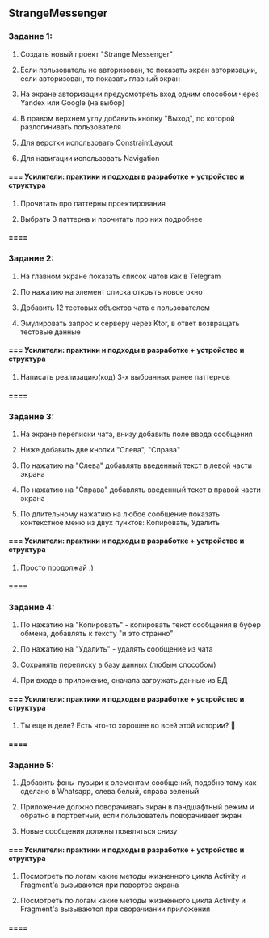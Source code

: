## StrangeMessenger

### Задание 1:

1. Создать новый проект "Strange Messenger"

2. Если пользователь не авторизован, то показать экран авторизации, если авторизован, то показать главный экран

3. На экране авторизации предусмотреть вход одним способом через Yandex или Google (на выбор)

4. В правом верхнем углу добавить кнопку "Выход", по которой разлогинивать пользователя

5. Для верстки использовать ConstraintLayout

6. Для навигации использовать Navigation


#### === Усилители: практики и подходы в разработке + устройство и структура

1. Прочитать про паттерны проектирования

2. Выбрать 3 паттерна и прочитать про них подробнее

#### ====

### Задание 2:

1. На главном экране показать список чатов как в Telegram

2. По нажатию на элемент списка открыть новое окно

3. Добавить 12 тестовых объектов чата с пользователем

4. Эмулировать запрос к серверу через Ktor, в ответ возвращать тестовые данные



#### === Усилители: практики и подходы в разработке + устройство и структура

1. Написать реализацию(код) 3-х выбранных ранее паттернов

#### ====

### Задание 3:

1. На экране переписки чата, внизу добавить поле ввода сообщения

2. Ниже добавить две кнопки "Слева", "Справа"

3. По нажатию на "Слева" добавлять введенный текст в левой части экрана

4. По нажатию на "Справа" добавлять введенный текст в правой части экрана

5. По длительному нажатию на любое сообщение показать контекстное меню из двух пунктов: Копировать, Удалить


#### === Усилители: практики и подходы в разработке + устройство и структура

1. Просто продолжай :)

#### ====

### Задание 4:

1. По нажатию на "Копировать" - копировать текст сообщения в буфер обмена, добавлять к тексту "и это странно"

2. По нажатию на "Удалить" - удалять сообщение из чата

3. Сохранять переписку в базу данных (любым способом)

4. При входе в приложение, сначала загружать данные из БД



#### === Усилители: практики и подходы в разработке + устройство и структура

1. Ты еще в деле? Есть что-то хорошее во всей этой истории? 🙂

#### ====

### Задание 5:

1. Добавить фоны-пузыри к элементам сообщений, подобно тому как сделано в Whatsapp, слева белый, справа зеленый

2. Приложение должно поворачивать экран в ландшафтный режим и обратно в портретный, если пользователь поворачивает экран

3. Новые сообщения должны появляться снизу


#### === Усилители: практики и подходы в разработке + устройство и структура

1. Посмотреть по логам какие методы жизненного цикла Activity и Fragment'а вызываются при повортое экрана

2. Посмотреть по логам какие методы жизненного цикла Activity и Fragment'а вызываются при сворачиании приложения

#### ====